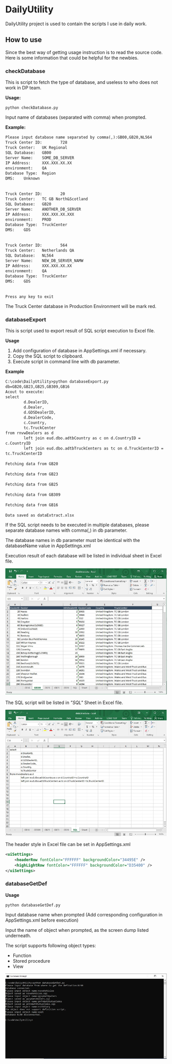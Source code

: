 # DailyUtility
DailyUtility project is used to contain the scripts I use in daily work.

## How to use
Since the best way of getting usage instruction is to read the source code.
Here is some information that could be helpful for the newbies.

### checkDatabase

This is script to fetch the type of database, and useless to who does not work in DP team.

**Usage:**

```
python checkDatabase.py
```

Input name of databases (separated with comma) when prompted.

**Example:**

```
Please input database name separated by comma(,):GB00,GB20,NL564
Truck Center ID:        728
Truck Center:   UK Regional
SQL Database:   GB00
Server Name:    SOME_DB_SERVER
IP Address:     XXX.XXX.XX.XX
environment:    QA
Database Type:  Region
DMS:    Unknown


Truck Center ID:        20
Truck Center:   TC GB North&Scotland
SQL Database:   GB20
Server Name:    ANOTHER_DB_SERVER
IP Address:     XXX.XXX.XX.XXX
environment:    PROD
Database Type:  TruckCenter
DMS:    GDS


Truck Center ID:        564
Truck Center:   Netherlands QA
SQL Database:   NL564
Server Name:    NEW_DB_SERVER_NAMW
IP Address:     XXX.XXX.XX.XX
environment:    QA
Database Type:  TruckCenter
DMS:    GDS


Press any key to exit
```

The Truck Center database in Production Environment will be mark red.

### databaseExport
This is script used to export result of SQL script execution to Excel file.

**Usage**

1. Add configuration of database in AppSettings.xml if necessary.
2. Copy the SQL script to clipboard.
3. Execute script in command line with db parameter.

**Example**

```
C:\code\DailyUtility>python databaseExport.py db=GB20,GB23,GB25,GB309,GB16
Acout to execute:
select
        d.DealerID,
        d.Dealer,
        d.GDSDealerID,
        d.DealerCode,
        c.Country,
        tc.TruckCenter
from rnvwDealers as d
        left join eud.dbo.adtbCountry as c on d.CountryID = c.CountryID
        left join eud.dbo.adtbTruckCenters as tc on d.TruckCenterID = tc.TruckCenterID

Fetching data from GB20

Fetching data from GB23

Fetching data from GB25

Fetching data from GB309

Fetching data from GB16

Data saved as dataExtract.xlsx
```

If the SQL script needs to be executed in multiple databases, please separate database names with comma(,) in db parameter.

The database names in db parameter must be identical with the databaseName value in AppSettings.xml

Execution result of each database will be listed in individual sheet in Excel file.

![Data Export](https://raw.githubusercontent.com/mingyeh/DailyUtility/master/screendumps/data_export.jpg)

The SQL script will be listed in *"SQL"* Sheet in Excel file.

![SQL Script](https://raw.githubusercontent.com/mingyeh/DailyUtility/master/screendumps/sql.jpg)

The header style in Excel file can be set in AppSettings.xml

```XML
<uiSettings>
	<headerRow fontColor="FFFFFF" backgroundColor="34495E" />
	<highLightRow fontColor="FFFFFF" backgroundColor="D35400" />
</uiSettings>
```

### databaseGetDef

**Usage**

```
python databaseGetDef.py
```

Input database name when prompted (Add corresponding configuration in AppSettings.xml before execution)

Input the name of object when prompted, as the screen dump listed underneath.

The script supports following object types:
* Function
* Stored procedure
* View

![Fetch object definition](https://raw.githubusercontent.com/mingyeh/DailyUtility/master/screendumps/get_def.jpg)